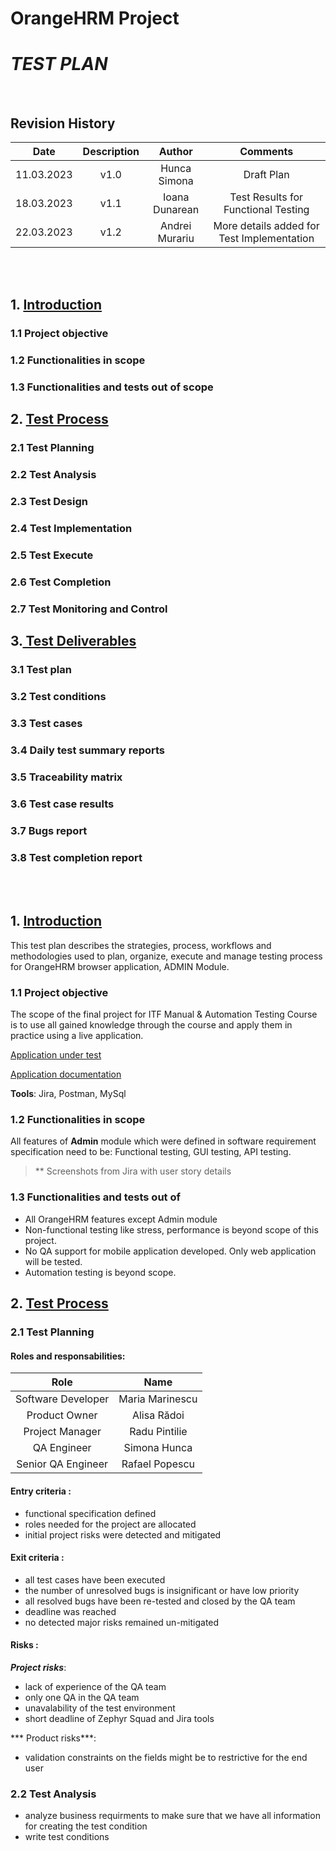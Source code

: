# **OrangeHRM Project**
# *TEST PLAN*
</br>

## Revision History

| Date | Description | Author | Comments |
| :-------------: | :-------------:| :-------------: | :-------------: |
| 11.03.2023  | v1.0 | Hunca Simona | Draft Plan |
| 18.03.2023  | v1.1  | Ioana Dunarean | Test Results for Functional Testing |
| 22.03.2023 | v1.2 | Andrei Murariu | More details added for Test Implementation | 
</br>
</br>

## 1. <ins>Introduction<ins>
   ### 1.1 Project objective
   ### 1.2 Functionalities in scope
   ### 1.3 Functionalities and tests out of scope
## 2. <ins>Test Process<ins>
   ### 2.1 Test Planning
   ### 2.2 Test Analysis
   ### 2.3 Test Design
   ### 2.4 Test Implementation
   ### 2.5 Test Execute
   ### 2.6 Test Completion
   ### 2.7 Test Monitoring and Control
## 3.<ins> Test Deliverables<ins> 
   ### 3.1 Test plan
   ### 3.2 Test conditions
   ### 3.3 Test cases
   ### 3.4 Daily test summary reports
   ### 3.5 Traceability matrix
   ### 3.6 Test case results
   ### 3.7 Bugs report
   ### 3.8 Test completion report
</br>
</br>
   
## 1. <ins>Introduction<ins>
   This test plan describes the strategies, process, workflows and methodologies used to plan, organize, execute and manage testing process for OrangeHRM browser application, ADMIN Module.
### 1.1 Project objective
   The scope of the final project for ITF Manual & Automation Testing Course is to use all gained knowledge through the course and apply them in practice using a live application. 
   
   [Application under test](https://opensource-demo.orangehrmlive.com/web/index.php/admin/viewSystemUsers)
   
   [Application documentation](https://www.orangehrm.com/assets/Files/Complete-Administrative-User-Guide.pdf?url=/Files/Complete-Administrative-User-Guide.pdf 
)
   
   **Tools**: Jira, Postman, MySql
</br>  
   
### 1.2 Functionalities in scope
   All features of **Admin** module which were defined in software requirement specification need to be: Functional testing, GUI testing, API testing.  
  
   > ** Screenshots from Jira with user story details

### 1.3 Functionalities and tests out of 
  - All OrangeHRM features except Admin module
  - Non-functional testing like stress, performance is beyond scope of this project.
  - No QA support for mobile application developed. Only web application will be tested.
  - Automation testing is beyond scope.
## 2. <ins>Test Process<ins>
  ### 2.1 Test Planning 
   
#### Roles and responsabilities:
| **Role** | **Name** |
| :-------------: | :-------------:| 
| Software Developer | Maria Marinescu | 
| Product Owner | Alisa Rădoi |
| Project Manager| Radu Pintilie |
| QA Engineer|   Simona Hunca |
| Senior QA Engineer | Rafael Popescu |
   
#### Entry criteria :
   - functional specification defined
   - roles needed for the project are allocated 
   - initial project risks were detected and mitigated
#### Exit criteria : 
   - all test cases have been executed
   - the number of unresolved bugs is insignificant or have low priority
   - all resolved bugs have been re-tested and closed by the QA team 
   - deadline was reached
   - no detected major risks remained un-mitigated 
   
#### Risks :
   ***Project risks***:
   - lack of experience of the QA team
   - only one QA in the QA team
   - unavalability of the test environment 
   - short deadline of Zephyr Squad and Jira tools
   
   *** Product risks***:
   - validation constraints on the fields might be to restrictive for the end user
   
### 2.2 Test Analysis
   - analyze business requirments to make sure that we have all information for creating the test condition
   - write test conditions 
   
